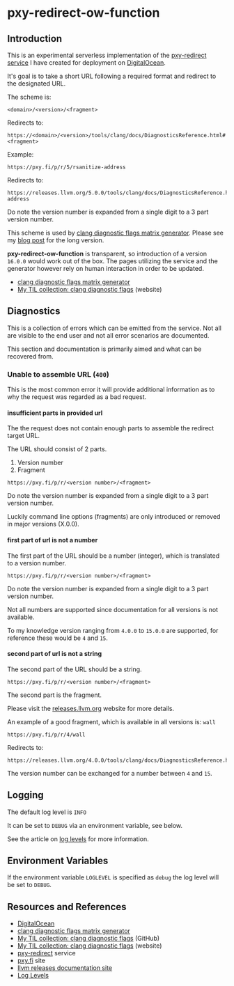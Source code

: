 # pxy-redirect-ow-function

## Introduction

This is an experimental serverless implementation of the [pxy-redirect service][SERVICE] I have created for deployment on [DigitalOcean][DO].

It's goal is to take a short URL following a required format and redirect to the designated URL.

The scheme is:

```text
<domain>/<version>/<fragment>
```

Redirects to:

```text
https://<domain>/<version>/tools/clang/docs/DiagnosticsReference.html#<fragment>
```

Example:

```text
https://pxy.fi/p/r/5/rsanitize-address
```

Redirects to:

```text
https://releases.llvm.org/5.0.0/tools/clang/docs/DiagnosticsReference.html#rsanitize-address
```

Do note the version number is expanded from a single digit to a 3 part version number.

This scheme is used by [clang diagnostic flags matrix generator][GENERATOR]. Please see my [blog post][BLOG] for the long version.

**pxy-redirect-ow-function** is transparent, so introduction of a version `16.0.0` would work out of the box. The pages utilizing the service and the generator however rely on human interaction in order to be updated.

- [clang diagnostic flags matrix generator][GENERATOR]
- [My TIL collection: clang diagnostic flags](http://jonasbn.github.io/til/clang/diagnostic_flags.html) (website)

## Diagnostics

This is a collection of errors which can be emitted from the service. Not all are visible to the end user and not all error scenarios are documented.

This section and documentation is primarily aimed and what can be recovered from.

### Unable to assemble URL (`400`)

This is the most common error it will provide additional information as to why the request was regarded as a bad request.

#### **insufficient parts in provided url**

The the request does not contain enough parts to assemble the redirect target URL.

The URL should consist of 2 parts.

1. Version number
2. Fragment

```text
https://pxy.fi/p/r/<version number>/<fragment>
```

Do note the version number is expanded from a single digit to a 3 part version number.

Luckily command line options (fragments) are only introduced or removed in major versions (X.0.0).

#### **first part of url is not a number**

The first part of the URL should be a number (integer), which is translated to a version number.

```text
https://pxy.fi/p/r/<version number>/<fragment>
```

Do note the version number is expanded from a single digit to a 3 part version number.

Not all numbers are supported since documentation for all versions is not available.

To my knowledge version ranging from `4.0.0` to `15.0.0` are supported, for reference these would be `4` and `15`.

#### **second part of url is not a string**

The second part of the URL should be a string.

```text
https://pxy.fi/p/r/<version number>/<fragment>
```

The second part is the fragment.

Please visit the [releases.llvm.org][LLVM] website for more details.

An example of a good fragment, which is available in all versions is: `wall`

```text
https://pxy.fi/p/r/4/wall
```

Redirects to:

```text
https://releases.llvm.org/4.0.0/tools/clang/docs/DiagnosticsReference.html#wall
```

The version number can be exchanged for a number between `4` and `15`.

## Logging

The default log level is `INFO`

It can be set to `DEBUG` via an environment variable, see below.

See the article on [log levels][LOGLEVELS] for more information.

## Environment Variables

If the environment variable `LOGLEVEL` is specified as `debug` the log level will be set to `DEBUG`.

## Resources and References

- [DigitalOcean][DO]
- [clang diagnostic flags matrix generator][GENERATOR]
- [My TIL collection: clang diagnostic flags](https://github.com/jonasbn/til/blob/master/clang/diagnostic_flags.md) (GitHub)
- [My TIL collection: clang diagnostic flags](http://jonasbn.github.io/til/clang/diagnostic_flags.html) (website)
- [pxy-redirect][SERVICE] service
- [pxy.fi][PXYFI] site
- [llvm releases documentation site][LLVM]
- [Log Levels][LOGLEVELS]

[GENERATOR]: https://github.com/jonasbn/clang-diagnostic-flags-matrix
[SERVICE]: https://github.com/jonasbn/pxy-redirect
[BLOG]: https://dev.to/jonasbn/challenges-solutions-and-more-challenges-and-more-solutions-4j3f
[DO]: https://www.digitalocean.com/
[PXYFI]: https://pxy.fi/p/r/
[LLVM]: https://releases.llvm.org/
[LOGLEVELS]: https://betterstack.com/community/guides/logging/log-levels-explained/

